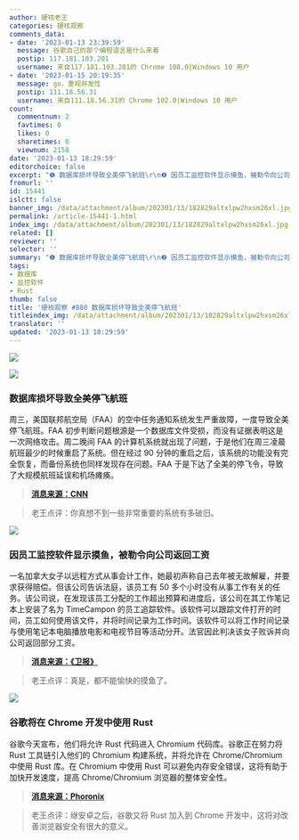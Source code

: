 ```yaml
---
author: 硬核老王
categories: 硬核观察
comments_data:
- date: '2023-01-13 23:39:59'
  message: 谷歌自己的那个编程语言是什么来着
  postip: 117.181.103.201
  username: 来自117.181.103.201的 Chrome 108.0|Windows 10 用户
- date: '2023-01-15 20:19:35'
  message: go，重视并发性
  postip: 111.18.56.31
  username: 来自111.18.56.31的 Chrome 102.0|Windows 10 用户
count:
  commentnum: 2
  favtimes: 0
  likes: 0
  sharetimes: 0
  viewnum: 2158
date: '2023-01-13 18:29:59'
editorchoice: false
excerpt: "❶ 数据库损坏导致全美停飞航班\r\n❷ 因员工监控软件显示摸鱼，被勒令向公司返回工资\r\n❸ 谷歌将在 Chrome 开发中使用 Rust"
fromurl: ''
id: 15441
islctt: false
banner_img: /data/attachment/album/202301/13/182829altxlpw2hxsm26xl.jpg
permalink: /article-15441-1.html
index_img: /data/attachment/album/202301/13/182829altxlpw2hxsm26xl.jpg
related: []
reviewer: ''
selector: ''
summary: "❶ 数据库损坏导致全美停飞航班\r\n❷ 因员工监控软件显示摸鱼，被勒令向公司返回工资\r\n❸ 谷歌将在 Chrome 开发中使用 Rust"
tags:
- 数据库
- 监控软件
- Rust
thumb: false
title: '硬核观察 #880 数据库损坏导致全美停飞航班'
titleindex_img: /data/attachment/album/202301/13/182829altxlpw2hxsm26xl.jpg
translator: ''
updated: '2023-01-13 18:29:59'
---
```


![](/data/attachment/album/202301/13/182829altxlpw2hxsm26xl.jpg)


![](/data/attachment/album/202301/13/182843gsecezicasj0gzmo.jpg)


### 数据库损坏导致全美停飞航班


周三，美国联邦航空局（FAA）的空中任务通知系统发生严重故障，一度导致全美停飞航班。FAA 初步判断问题根源是一个数据库文件受损，而没有证据表明这是一次网络攻击。周二晚间 FAA 的计算机系统就出现了问题，于是他们在周三凌晨航班最少的时候重启了系统。但在经过 90 分钟的重启之后，该系统的功能没有完全恢复，而备份系统也同样发现存在问题。FAA 于是下达了全美的停飞令，导致了大规模航班延误和机场瘫痪。



> 
> **[消息来源：CNN](https://edition.cnn.com/travel/article/faa-ground-stop-causes/index.html)**
> 
> 
> 



> 
> 老王点评：你真想不到一些非常重要的系统有多破旧。
> 
> 
> 


![](/data/attachment/album/202301/13/182855yz1uz0k16nl16991.jpg)


### 因员工监控软件显示摸鱼，被勒令向公司返回工资


一名加拿大女子以远程方式从事会计工作，她最初声称自己去年被无故解雇，并要求获得赔偿。但该公司告诉法庭，该员工有 50 多个小时没有从事工作有关的任务。该公司说，在发现该员工分配的工作超出预算和进度后，该公司在其工作笔记本上安装了名为 TimeCampon 的员工追踪软件。该软件可以跟踪文件打开的时间，员工如何使用该文件，并将时间记录为工作时间。该软件可以将工作时间记录与使用笔记本电脑播放电影和电视节目等活动分开。法官因此判决该女子败诉并向公司返回部分工资。



> 
> **[消息来源：《卫报》](https://www.theguardian.com/world/2023/jan/12/canada-woman-time-theft-tracking-software)**
> 
> 
> 



> 
> 老王点评：真是，都不能愉快的摸鱼了。
> 
> 
> 


![](/data/attachment/album/202301/13/182907ioujtofwfaj1aie1.jpg)


### 谷歌将在 Chrome 开发中使用 Rust


谷歌今天宣布，他们将允许 Rust 代码进入 Chromium 代码库。谷歌正在努力将 Rust 工具链引入他们的 Chromium 构建系统，并将允许在 Chrome/Chromium 中使用 Rust 库。在 Chromium 中使用 Rust 可以避免内存安全错误，这将有助于加快开发速度，提高 Chrome/Chromium 浏览器的整体安全性。



> 
> **[消息来源：Phoronix](https://www.phoronix.com/news/Google-Rust-In-Chromium)**
> 
> 
> 



> 
> 老王点评：继安卓之后，谷歌又将 Rust 加入到 Chrome 开发中，这将对改善浏览器安全有很大的意义。
> 
> 
>